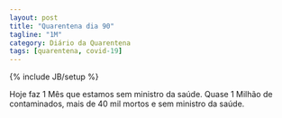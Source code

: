 ```yaml
---
layout: post
title: "Quarentena dia 90"
tagline: "1M"
category: Diário da Quarentena
tags: [quarentena, covid-19]
---
```

{% include JB/setup %}

Hoje faz 1 Mês que estamos sem ministro da saúde. Quase 1 Milhão de
contaminados, mais de 40 mil mortos e sem ministro da saúde.
